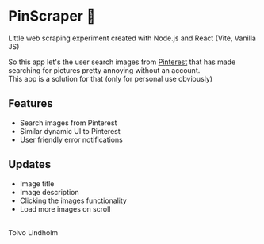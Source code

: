 # PinScraper 📌
Little web scraping experiment created with Node.js and React (Vite, Vanilla JS)

So this app let's the user search images from [Pinterest](https://fi.pinterest.com/) that has made searching for pictures pretty annoying without an account. <br> This app is a solution for that (only for personal use obviously)

## Features
- Search images from Pinterest
- Similar dynamic UI to Pinterest
- User friendly error notifications

## Updates
- Image title
- Image description
- Clicking the images functionality
- Load more images on scroll

<br>
Toivo Lindholm
